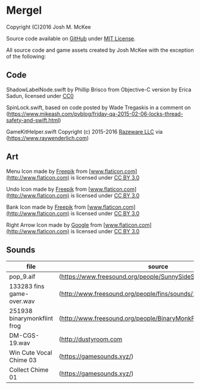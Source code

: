 # Mergel

Copyright (C)2016 Josh M. McKee

Source code available on [GitHub](https://github.com/snazzware/mergel) under [MIT License](https://github.com/snazzware/Mergel/blob/master/LICENSE).

All source code and game assets created by Josh McKee with the exception of the following:

Code
----

ShadowLabelNode.swift by Phillip Brisco from Objective-C version by Erica Sadun, licensed under [CC0](https://creativecommons.org/publicdomain/zero/1.0/)

SpinLock.swift, based on code posted by Wade Tregaskis in a comment on (https://www.mikeash.com/pyblog/friday-qa-2015-02-06-locks-thread-safety-and-swift.html)

GameKitHelper.swift Copyright (c) 2015-2016 [Razeware LLC](https://www.razeware.com) via (https://www.raywenderlich.com)

Art
---

Menu Icon made by [Freepik](http://www.freepik.com) from [www.flaticon.com](http://www.flaticon.com) is licensed under [CC BY 3.0](http://creativecommons.org/licenses/by/3.0/)

Undo Icon made by [Freepik](http://www.freepik.com) from [www.flaticon.com](http://www.flaticon.com) is licensed under [CC BY 3.0](http://creativecommons.org/licenses/by/3.0/)

Bank Icon made by [Freepik](http://www.freepik.com) from [www.flaticon.com](http://www.flaticon.com) is licensed under [CC BY 3.0](http://creativecommons.org/licenses/by/3.0/)

Right Arrow Icon made by [Google](http://www.flaticon.com/authors/google) from [www.flaticon.com](http://www.flaticon.com) is licensed under [CC BY 3.0](http://creativecommons.org/licenses/by/3.0/)

Sounds
------

|file     |source            |
|---------|------------------|
|pop_9.aif|(https://www.freesound.org/people/SunnySideSound/sounds/67095/)|
|133283 fins game-over.wav|(http://www.freesound.org/people/fins/sounds/133283/)|
|251938 binarymonkflint frog|(http://www.freesound.org/people/BinaryMonkFlint/sounds/251938/)|
|DM-CGS-19.wav|(http://dustyroom.com|
|Win Cute Vocal Chime 03|(https://gamesounds.xyz/)|
|Collect Chime 01|(https://gamesounds.xyz/)|
